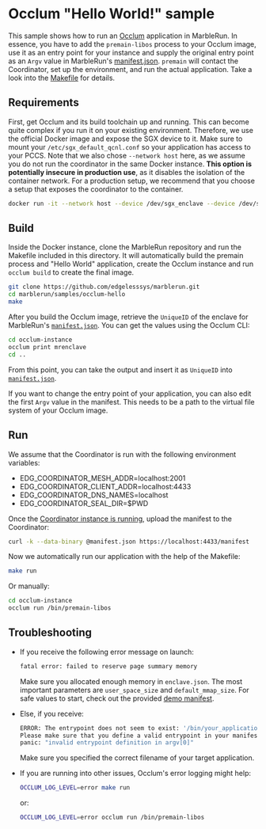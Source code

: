 # Occlum "Hello World!" sample

This sample shows how to run an [Occlum](https://github.com/occlum/occlum) application in MarbleRun. In essence, you have to add the `premain-libos` process to your Occlum image, use it as an entry point for your instance and supply the original entry point as an `Argv` value in MarbleRun's [manifest.json](manifest.json). `premain` will contact the Coordinator, set up the environment, and run the actual application. Take a look into the [Makefile](Makefile) for details.

## Requirements

First, get Occlum and its build toolchain up and running. This can become quite complex if you run it on your existing environment. Therefore, we use the official Docker image and expose the SGX device to it.
Make sure to mount your `/etc/sgx_default_qcnl.conf` so your application has access to your PCCS.
Note that we also chose `--network host` here, as we assume you do not run the coordinator in the same Docker instance. **This option is potentially insecure in production use**, as it disables the isolation of the container network. For a production setup, we recommend that you choose a setup that exposes the coordinator to the container.

```sh
docker run -it --network host --device /dev/sgx_enclave --device /dev/sgx_provision -v /dev/sgx:/dev/sgx -v /etc/sgx_default_qcnl.conf:/etc/sgx_default_qcnl.conf occlum/occlum:0.30.1-ubuntu20.04
```

## Build

Inside the Docker instance, clone the MarbleRun repository and run the Makefile included in this directory. It will automatically build the premain process and "Hello World" application, create the Occlum instance and run `occlum build` to create the final image.

```sh
git clone https://github.com/edgelesssys/marblerun.git
cd marblerun/samples/occlum-hello
make
```

After you build the Occlum image, retrieve the `UniqueID` of the enclave for MarbleRun's [`manifest.json`](manifest.json). You can get the values using the Occlum CLI:

```sh
cd occlum-instance
occlum print mrenclave
cd ..
```

From this point, you can take the output and insert it as `UniqueID` into [`manifest.json`](manifest.json).

If you want to change the entry point of your application, you can also edit the first `Argv` value in the manifest. This needs to be a path to the virtual file system of your Occlum image.

## Run

We assume that the Coordinator is run with the following environment variables:

- EDG_COORDINATOR_MESH_ADDR=localhost:2001
- EDG_COORDINATOR_CLIENT_ADDR=localhost:4433
- EDG_COORDINATOR_DNS_NAMES=localhost
- EDG_COORDINATOR_SEAL_DIR=$PWD

Once the [Coordinator instance is running](../../BUILD.md#run-the-coordinator), upload the manifest to the Coordinator:

```sh
curl -k --data-binary @manifest.json https://localhost:4433/manifest
```

Now we automatically run our application with the help of the Makefile:

```sh
make run
```

Or manually:

```sh
cd occlum-instance
occlum run /bin/premain-libos
```

## Troubleshooting

- If you receive the following error message on launch:

    ```sh
    fatal error: failed to reserve page summary memory
    ```

    Make sure you allocated enough memory in `enclave.json`. The most important parameters are `user_space_size` and `default_mmap_size`. For safe values to start, check out the provided [demo manifest](Occlum.json).

- Else, if you receive:

    ```sh
    ERROR: The entrypoint does not seem to exist: '/bin/your_application'
    Please make sure that you define a valid entrypoint in your manifest (for example: /bin/hello_world).
    panic: "invalid entrypoint definition in argv[0]"
    ```

    Make sure you specified the correct filename of your target application.

- If you are running into other issues, Occlum's error logging might help:

    ```sh
    OCCLUM_LOG_LEVEL=error make run
    ```

    or:

    ```sh
    OCCLUM_LOG_LEVEL=error occlum run /bin/premain-libos
    ```
